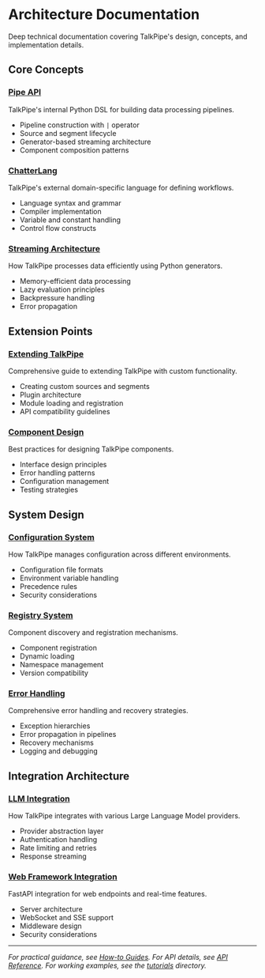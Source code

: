 # Architecture Documentation

Deep technical documentation covering TalkPipe's design, concepts, and implementation details.

## Core Concepts

### [Pipe API](pipe-api.md)
TalkPipe's internal Python DSL for building data processing pipelines.
- Pipeline construction with `|` operator
- Source and segment lifecycle
- Generator-based streaming architecture
- Component composition patterns

### [ChatterLang](chatterlang.md)
TalkPipe's external domain-specific language for defining workflows.
- Language syntax and grammar
- Compiler implementation
- Variable and constant handling
- Control flow constructs

### [Streaming Architecture](streaming.md)
How TalkPipe processes data efficiently using Python generators.
- Memory-efficient data processing
- Lazy evaluation principles
- Backpressure handling
- Error propagation

## Extension Points

### [Extending TalkPipe](extending-talkpipe.md)
Comprehensive guide to extending TalkPipe with custom functionality.
- Creating custom sources and segments
- Plugin architecture
- Module loading and registration
- API compatibility guidelines

### [Component Design](component-design.md)
Best practices for designing TalkPipe components.
- Interface design principles
- Error handling patterns
- Configuration management
- Testing strategies

## System Design

### [Configuration System](configuration.md)
How TalkPipe manages configuration across different environments.
- Configuration file formats
- Environment variable handling
- Precedence rules
- Security considerations

### [Registry System](registry.md)
Component discovery and registration mechanisms.
- Component registration
- Dynamic loading
- Namespace management
- Version compatibility

### [Error Handling](error-handling.md)
Comprehensive error handling and recovery strategies.
- Exception hierarchies
- Error propagation in pipelines
- Recovery mechanisms
- Logging and debugging

## Integration Architecture

### [LLM Integration](llm-integration.md)
How TalkPipe integrates with various Large Language Model providers.
- Provider abstraction layer
- Authentication handling
- Rate limiting and retries
- Response streaming

### [Web Framework Integration](web-integration.md)
FastAPI integration for web endpoints and real-time features.
- Server architecture
- WebSocket and SSE support
- Middleware design
- Security considerations

---

*For practical guidance, see [How-to Guides](../guides/). For API details, see [API Reference](../api-reference/). For working examples, see the [tutorials](../tutorials/) directory.*